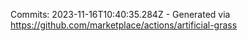 Commits: 2023-11-16T10:40:35.284Z - Generated via https://github.com/marketplace/actions/artificial-grass
<br>
